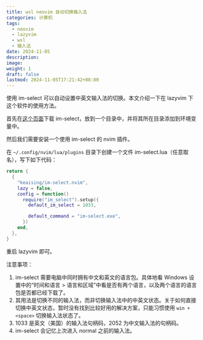 ```yaml
---
title: wsl neovim 自动切换输入法
categories: 计算机
tags:
  - neovim
  - lazyvim
  - wsl
  - 输入法
date: 2024-11-05
description: 
image: 
weight: 1
draft: false
lastmod: 2024-11-05T17:21:42+08:00
---
```

使用 im-select 可以自动设置中英文输入法的切换。本文介绍一下在 lazyvim 下这个软件的使用方法。

首先在[这个页面](https://github.com/daipeihust/im-select/raw/master/win/out/x64/im-select.exe)下载 im-select，放到一个目录中，并将其所在目录添加到环境变量中。

然后我们需要安装一个使用 im-select 的 nvim 插件。

在 `~/.config/nvim/lua/plugins` 目录下创建一个文件 im-select.lua（任意取名），写下如下代码：
```lua
return {
  {
    "keaising/im-select.nvim",
    lazy = false,
    config = function()
      require("im_select").setup({
        default_im_select = 1033,

        default_command = "im-select.exe",
      })
    end,
  },
}
```

重启 lazyvim 即可。

注意事项：
1. im-select 需要电脑中同时拥有中文和英文的语言包。具体地看 Windows 设置中的“时间和语言 > 语言和区域”中看是否有两个语言，以及两个语言的语言包是否都已经下载了。
2. 其用法是切换不同的输入法，而非切换输入法中的中英文状态。关于如何直接切换中英文状态，暂时没有找到比较好用的解决方案，只能习惯使用 `win + <space>` 切换输入法状态了。
3. 1033 是英文（美国）的输入法句柄码，2052 为中文输入法的句柄码。
4. im-select 会记忆上次进入 normal 之前的输入法。